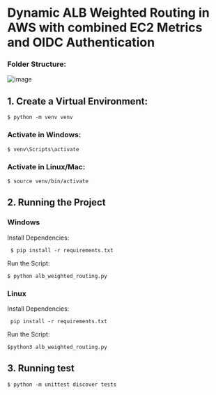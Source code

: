 # Dynamic ALB Weighted Routing in AWS with combined EC2 Metrics and OIDC Authentication


### Folder Structure:


![image](https://github.com/user-attachments/assets/19a6e241-8064-437e-a3e6-f58f6c8dfbcd)


## 1. Create a Virtual Environment:
```
$ python -m venv venv
```

### Activate in Windows:
```
$ venv\Scripts\activate
```
### Activate in Linux/Mac: 
```
$ source venv/bin/activate
```


## 2. Running the Project

### Windows
Install Dependencies:
```
 $ pip install -r requirements.txt
```
Run the Script:
```
$ python alb_weighted_routing.py
```

### Linux
Install Dependencies:
```
 pip install -r requirements.txt
```
Run the Script:
```
$python3 alb_weighted_routing.py
```



## 3. Running test
``` 
$ python -m unittest discover tests
```


